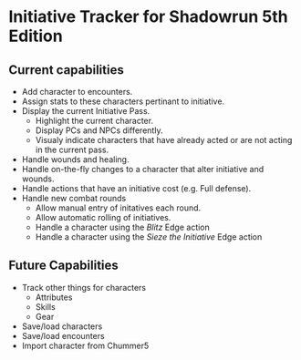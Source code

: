 # Initiative Tracker for Shadowrun 5th Edition

## Current capabilities
- Add character to encounters.
- Assign stats to these characters pertinant to initiative.
- Display the current Initiative Pass.
  - Highlight the current character.
  - Display PCs and NPCs differently.
  - Visualy indicate characters that have already acted or are not acting in the current pass.
- Handle wounds and healing.
- Handle on-the-fly changes to a character that alter initiative and wounds.
- Handle actions that have an initiative cost (e.g. Full defense).
- Handle new combat rounds
  - Allow manual entry of initatives each round.
  - Allow automatic rolling of initiatives.
  - Handle a character using the _Blitz_ Edge action
  - Handle a character using the _Sieze the Initiative_ Edge action

## Future Capabilities
- Track other things for characters
  - Attributes
  - Skills
  - Gear
- Save/load characters
- Save/load encounters
- Import character from Chummer5

